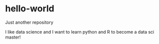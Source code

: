 # hello-world
Just another repository

I like data science and I want to learn python and R to become a data sci master!
